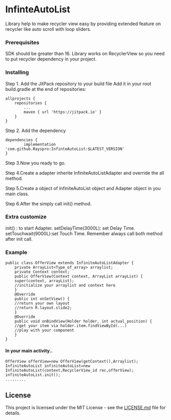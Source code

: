 # InfinteAutoList
Library help to make recycler view easy by providing extended feature on recycler like auto scroll with loop sliders.

### Prerequisites
SDK should be greater than 16.
Library works on RecyclerView so you need to put recycler dependency in your project.

### Installing
Step 1. Add the JitPack repository to your build file
Add it in your root build.gradle at the end of repositories:

	allprojects {
		repositories {
			...
			maven { url 'https://jitpack.io' }
		}
	}
  
Step 2. Add the dependency

	dependencies {
	        implementation 'com.github.Rayspro:InfinteAutoList:$LATEST_VERSION'
	}
  
Step 3.Now you ready to go.  

Step 4.Create a adapter inherite InfiniteAutoListAdapter and override the all method.

Step 5.Create a object of InfiniteAutoList object and Adapter object in you main class.

Step 6.After the simply call init() method.

### Extra customize

init() : to start Adapter.
setDelayTime(3000L): set Delay Time.
setTouchwait(9000L):set Touch Time.
Remember always call both method after init call.

### Example

	public class OfferView extends InfiniteAutoListAdapter {
	    private ArrayList<Type_of_array> arraylist;
	    private Context context;
	    public OfferView(Context context, ArrayList arrayList) {
		super(context, arrayList);
		//initialize your arraylist and context here
	    }
	    @Override
	    public int onSetView() {
		//return your own layout
		//return R.layout.slide2;
	    }
	    @Override
	    public void onBindView(Holder holder, int actual_position) {
	    //get your item via holder.item.findViewById(...)
	    //play with your component
	    }
	}

#### In your main activity..

	OfferView offerView=new OfferView(getContext(),Arraylist);
	InfiniteAutoList infiniteAutoList=new InfiniteAutoList(context,RecyclerView_id rec,offerView);
	infiniteAutoList.init();
	.........
## License

This project is licensed under the MIT License - see the [LICENSE.md](LICENSE.md) file for details.
